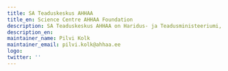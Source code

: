 ```yaml
---
title: SA Teaduskeskus AHHAA
title_en: Science Centre AHHAA Foundation
description: SA Teaduskeskus AHHAA on Haridus- ja Teadusministeeriumi, Tartu linna ja Tartu Ülikooli poolt asutatud sihtasutus, mis tegeleb teaduse populariseerimisega
description_en:
maintainer_name: Pilvi Kolk
maintainer_email: pilvi.kolk@ahhaa.ee
logo:
twitter: ''
---
```

